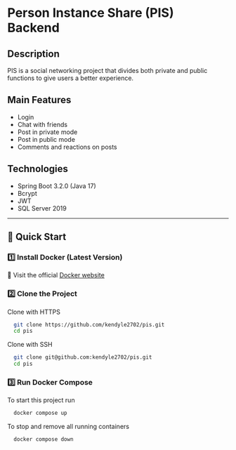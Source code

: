 # Person Instance Share (PIS) Backend

## Description
PIS is a social networking project that divides both private and public functions to give users a better experience.

## Main Features

- Login
- Chat with friends
- Post in private mode
- Post in public mode
- Comments and reactions on posts

## Technologies

- Spring Boot 3.2.0 (Java 17)
- Bcrypt
- JWT
- SQL Server 2019

---

## 🚀 Quick Start

### **1️⃣ Install Docker (Latest Version)**
📌 Visit the official [Docker website](https://docs.docker.com/engine/install/)

### **2️⃣ Clone the Project**

Clone with HTTPS
```bash
  git clone https://github.com/kendyle2702/pis.git
  cd pis
```

Clone with SSH
```bash
  git clone git@github.com:kendyle2702/pis.git
  cd pis
```

### **3️⃣ Run Docker Compose**

To start this project run
```bash
  docker compose up
```
To stop and remove all running containers
```bash
  docker compose down
```
